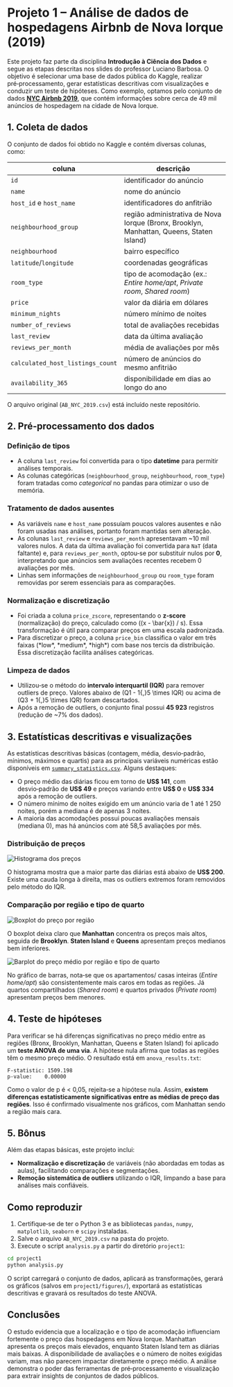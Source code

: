 # Projeto 1 – Análise de dados de hospedagens Airbnb de Nova Iorque (2019)

Este projeto faz parte da disciplina **Introdução à Ciência dos Dados** e segue as etapas descritas nos slides do professor Luciano Barbosa. O objetivo é selecionar uma base de dados pública do Kaggle, realizar pré‑processamento, gerar estatísticas descritivas com visualizações e conduzir um teste de hipóteses. Como exemplo, optamos pelo conjunto de dados **[NYC Airbnb 2019](https://www.kaggle.com/datasets/dgomonov/new-york-city-airbnb-open-data)**, que contém informações sobre cerca de 49&nbsp;mil anúncios de hospedagem na cidade de Nova Iorque.

## 1. Coleta de dados

O conjunto de dados foi obtido no Kaggle e contém diversas colunas, como:

| coluna | descrição |
|-------|-----------|
| `id` | identificador do anúncio |
| `name` | nome do anúncio |
| `host_id` e `host_name` | identificadores do anfitrião |
| `neighbourhood_group` | região administrativa de Nova Iorque (Bronx, Brooklyn, Manhattan, Queens, Staten Island) |
| `neighbourhood` | bairro específico |
| `latitude`/`longitude` | coordenadas geográficas |
| `room_type` | tipo de acomodação (ex.: *Entire home/apt*, *Private room*, *Shared room*) |
| `price` | valor da diária em dólares |
| `minimum_nights` | número mínimo de noites |
| `number_of_reviews` | total de avaliações recebidas |
| `last_review` | data da última avaliação |
| `reviews_per_month` | média de avaliações por mês |
| `calculated_host_listings_count` | número de anúncios do mesmo anfitrião |
| `availability_365` | disponibilidade em dias ao longo do ano |

O arquivo original (`AB_NYC_2019.csv`) está incluído neste repositório.

## 2. Pré‑processamento dos dados

### Definição de tipos

* A coluna `last_review` foi convertida para o tipo **datetime** para permitir análises temporais.
* As colunas categóricas (`neighbourhood_group`, `neighbourhood`, `room_type`) foram tratadas como *categorical* no pandas para otimizar o uso de memória.

### Tratamento de dados ausentes

* As variáveis `name` e `host_name` possuíam poucos valores ausentes e não foram usadas nas análises, portanto foram mantidas sem alteração.
* As colunas `last_review` e `reviews_per_month` apresentavam ~10&nbsp;mil valores nulos. A data da última avaliação foi convertida para `NaT` (data faltante) e, para `reviews_per_month`, optou‑se por substituir nulos por **0**, interpretando que anúncios sem avaliações recentes recebem 0 avaliações por mês.
* Linhas sem informações de `neighbourhood_group` ou `room_type` foram removidas por serem essenciais para as comparações.

### Normalização e discretização

* Foi criada a coluna `price_zscore`, representando o **z‑score** (normalização) do preço, calculado como \((x - \bar{x}) / s\). Essa transformação é útil para comparar preços em uma escala padronizada.
* Para discretizar o preço, a coluna `price_bin` classifica o valor em três faixas (\*low\*, \*medium\*, \*high\*) com base nos tercis da distribuição. Essa discretização facilita análises categóricas.

### Limpeza de dados

* Utilizou‑se o método do **intervalo interquartil (IQR)** para remover outliers de preço. Valores abaixo de \(Q1 - 1{,}5 \times IQR\) ou acima de \(Q3 + 1{,}5 \times IQR\) foram descartados.
* Após a remoção de outliers, o conjunto final possui **45&nbsp;923** registros (redução de ~7% dos dados).

## 3. Estatísticas descritivas e visualizações

As estatísticas descritivas básicas (contagem, média, desvio‑padrão, mínimos, máximos e quartis) para as principais variáveis numéricas estão disponíveis em [`summary_statistics.csv`](summary_statistics.csv). Alguns destaques:

* O preço médio das diárias ficou em torno de **US$ 141**, com desvio‑padrão de **US$ 49** e preços variando entre **US$ 0** e **US$ 334** após a remoção de outliers.
* O número mínimo de noites exigido em um anúncio varia de 1 até 1 250 noites, porém a mediana é de apenas 3 noites.
* A maioria das acomodações possui poucas avaliações mensais (mediana 0), mas há anúncios com até 58,5 avaliações por mês.

### Distribuição de preços

![Histograma dos preços](figures/price_histogram.png)

O histograma mostra que a maior parte das diárias está abaixo de **US$ 200**. Existe uma cauda longa à direita, mas os outliers extremos foram removidos pelo método do IQR.

### Comparação por região e tipo de quarto

![Boxplot do preço por região](figures/price_boxplot.png)

O boxplot deixa claro que **Manhattan** concentra os preços mais altos, seguida de **Brooklyn**. **Staten Island** e **Queens** apresentam preços medianos bem inferiores.

![Barplot do preço médio por região e tipo de quarto](figures/avg_price_barplot.png)

No gráfico de barras, nota‑se que os apartamentos/ casas inteiras (*Entire home/apt*) são consistentemente mais caros em todas as regiões. Já quartos compartilhados (*Shared room*) e quartos privados (*Private room*) apresentam preços bem menores.

## 4. Teste de hipóteses

Para verificar se há diferenças significativas no preço médio entre as regiões (Bronx, Brooklyn, Manhattan, Queens e Staten Island) foi aplicado um **teste ANOVA de uma via**. A hipótese nula afirma que todas as regiões têm o mesmo preço médio. O resultado está em `anova_results.txt`:

```text
F‑statistic: 1509.198
p‑value:    0.00000
```

Como o valor de p é < 0,05, rejeita‑se a hipótese nula. Assim, **existem diferenças estatisticamente significativas entre as médias de preço das regiões**. Isso é confirmado visualmente nos gráficos, com Manhattan sendo a região mais cara.

## 5. Bônus

Além das etapas básicas, este projeto inclui:

* **Normalização e discretização** de variáveis (não abordadas em todas as aulas), facilitando comparações e segmentações.
* **Remoção sistemática de outliers** utilizando o IQR, limpando a base para análises mais confiáveis.

## Como reproduzir

1. Certifique‑se de ter o Python 3 e as bibliotecas `pandas`, `numpy`, `matplotlib`, `seaborn` e `scipy` instaladas.
2. Salve o arquivo `AB_NYC_2019.csv` na pasta do projeto.
3. Execute o script `analysis.py` a partir do diretório `project1`:

```bash
cd project1
python analysis.py
```

O script carregará o conjunto de dados, aplicará as transformações, gerará os gráficos (salvos em `project1/figures/`), exportará as estatísticas descritivas e gravará os resultados do teste ANOVA.

## Conclusões

O estudo evidencia que a localização e o tipo de acomodação influenciam fortemente o preço das hospedagens em Nova Iorque. Manhattan apresenta os preços mais elevados, enquanto Staten Island tem as diárias mais baixas. A disponibilidade de avaliações e o número de noites exigidas variam, mas não parecem impactar diretamente o preço médio. A análise demonstra o poder das ferramentas de pré‑processamento e visualização para extrair insights de conjuntos de dados públicos.